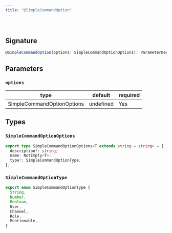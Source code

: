 ```yaml
---
title: "@SimpleCommandOption"
---
```


<br/>

## Signature

```ts
@SimpleCommandOption(options: SimpleCommandOptionOptions): ParameterDecoratorEx  
```

## Parameters

### `options`

| type      | default | required |
| --------- | ------- | -------- |
| SimpleCommandOptionOptions | undefined    | Yes      |

## Types

### `SimpleCommandOptionOptions`

```ts
export type SimpleCommandOptionOptions<T extends string = string> = {
  description?: string;
  name: NotEmpty<T>;
  type?: SimpleCommandOptionType;
};
```

### `SimpleCommandOptionType`

```ts
export enum SimpleCommandOptionType {
  String,
  Number,
  Boolean,
  User,
  Channel,
  Role,
  Mentionable,
}
```